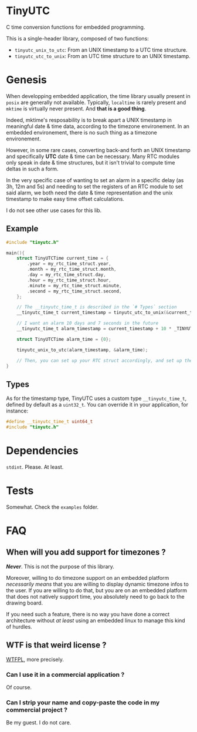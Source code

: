 # TinyUTC

C time conversion functions for embedded programming.

This is a single-header library, composed of two functions:

- `tinyutc_unix_to_utc`: From an UNIX timestamp to a UTC time structure.
- `tinyutc_utc_to_unix`: From an UTC time structure to an UNIX timestamp.

# Genesis

When developping embedded application, the time library usually present in `posix`
are generally not available. Typically, `localtime` is rarely present and `mktime`
is virtually never present. And **that is a good thing**.

Indeed, mktime's resposability is to break apart a UNIX timestamp in meaningful
date & time data, according to the timezone environement. In an embedded environement,
there is no such thing as a timezone environement.

However, in some rare cases, converting back-and forth an
UNIX timestamp and specifically **UTC** date & time
can be necessary. Many RTC modules only speak in date & time structures,
but it isn't trivial to compute time deltas in such a form.

In the very specific case of wanting to set an alarm in a specific delay (as 3h, 12m and 5s) and
needing to set the registers of an RTC module to set said alarm, we both need the date & time 
representation and the unix timestamp to make easy time offset calculations.

I do not see other use cases for this lib.

## Example

```c
#include "tinyutc.h"

main(){
    struct TinyUTCTime current_time = {
        .year = my_rtc_time_struct.year,
        .month = my_rtc_time_struct.month,
        .day = my_rtc_time_struct.day,
        .hour = my_rtc_time_struct.hour,
        .minute = my_rtc_time_struct.minute,
        .second = my_rtc_time_struct.second,
    };

    // The __tinyutc_time_t is described in the `# Types` section
    __tinyutc_time_t current_timestamp = tinyutc_utc_to_unix(&current_time)

    // I want an alarm 10 days and 7 seconds in the future
    __tinyutc_time_t alarm_timestamp = current_timestamp + 10 * _TINYUTC_SECS_PER_DAY + 7

    struct TinyUTCTime alarm_time = {0};

    tinyutc_unix_to_utc(alarm_timestamp, &alarm_time);

    // Then, you can set up your RTC struct accordingly, and set up the correct alarm.
}

```

## Types

As for the timestamp type, TinyUTC uses a custom type `__tinyutc_time_t`, defined
by default as a `uint32_t`. You can override it in your application, for instance:

```c
#define __tinyutc_time_t uint64_t
#include "tinyutc.h"
```

# Dependencies

`stdint`. Please. At least.

# Tests

Somewhat. Check the `examples` folder.

# FAQ

## When will you add support for timezones ?

**_Never_**. This is not the purpose of this library.

Moreover, willing to do timezone support on an embedded platform 
_necessarily means_ that you are willing to display dynamic timezone
infos to the user. If you are willing to do that, but you are on
an embedded platform that does not natively support time, you 
absolutely need to go back to the drawing board.

If you need such a feature, there is no way you have done a correct
architecture without _at least_ using an embedded linux to manage
this kind of hurdles.

## WTF is that weird license ?

[WTFPL](https://www.wtfpl.net/), more precisely.

### Can I use it in a commercial application ?

Of course.

### Can I strip your name and copy-paste the code in my commercial project ?

Be my guest. I do not care.
